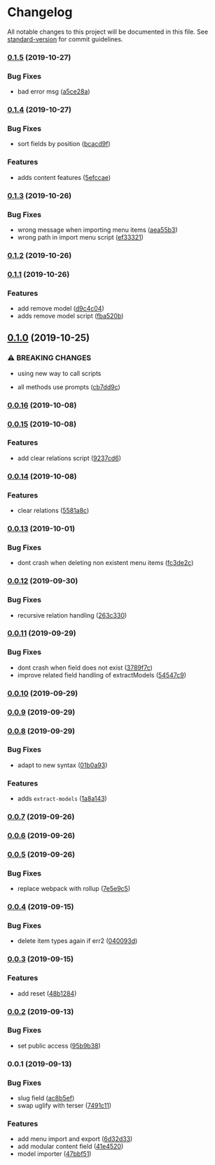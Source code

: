 # Changelog

All notable changes to this project will be documented in this file. See [standard-version](https://github.com/conventional-changelog/standard-version) for commit guidelines.

### [0.1.5](https://github.com/mmintel/datocms-tools/compare/v0.1.4...v0.1.5) (2019-10-27)


### Bug Fixes

* bad error msg ([a5ce28a](https://github.com/mmintel/datocms-tools/commit/a5ce28a))

### [0.1.4](https://github.com/mmintel/datocms-tools/compare/v0.1.3...v0.1.4) (2019-10-27)


### Bug Fixes

* sort fields by position ([bcacd9f](https://github.com/mmintel/datocms-tools/commit/bcacd9f))


### Features

* adds content features ([5efccae](https://github.com/mmintel/datocms-tools/commit/5efccae))

### [0.1.3](https://github.com/mmintel/datocms-tools/compare/v0.1.2...v0.1.3) (2019-10-26)


### Bug Fixes

* wrong message when importing menu items ([aea55b3](https://github.com/mmintel/datocms-tools/commit/aea55b3))
* wrong path in import menu script ([ef33321](https://github.com/mmintel/datocms-tools/commit/ef33321))

### [0.1.2](https://github.com/mmintel/datocms-tools/compare/v0.1.1...v0.1.2) (2019-10-26)

### [0.1.1](https://github.com/mmintel/datocms-tools/compare/v0.1.0...v0.1.1) (2019-10-26)


### Features

* add remove model ([d9c4c04](https://github.com/mmintel/datocms-tools/commit/d9c4c04))
* adds remove model script ([fba520b](https://github.com/mmintel/datocms-tools/commit/fba520b))

## [0.1.0](https://github.com/mmintel/datocms-tools/compare/v0.0.16...v0.1.0) (2019-10-25)


### ⚠ BREAKING CHANGES

* using new way to call scripts

* all methods use prompts ([cb7dd9c](https://github.com/mmintel/datocms-tools/commit/cb7dd9c))

### [0.0.16](https://github.com/mmintel/datocms-tools/compare/v0.0.15...v0.0.16) (2019-10-08)

### [0.0.15](https://github.com/mmintel/datocms-tools/compare/v0.0.14...v0.0.15) (2019-10-08)


### Features

* add clear relations script ([9237cd6](https://github.com/mmintel/datocms-tools/commit/9237cd6))

### [0.0.14](https://github.com/mmintel/datocms-tools/compare/v0.0.13...v0.0.14) (2019-10-08)


### Features

* clear relations ([5581a8c](https://github.com/mmintel/datocms-tools/commit/5581a8c))

### [0.0.13](https://github.com/mmintel/datocms-tools/compare/v0.0.12...v0.0.13) (2019-10-01)


### Bug Fixes

* dont crash when deleting non existent menu items ([fc3de2c](https://github.com/mmintel/datocms-tools/commit/fc3de2c))

### [0.0.12](https://github.com/mmintel/datocms-tools/compare/v0.0.11...v0.0.12) (2019-09-30)


### Bug Fixes

* recursive relation handling ([263c330](https://github.com/mmintel/datocms-tools/commit/263c330))

### [0.0.11](https://github.com/mmintel/datocms-tools/compare/v0.0.10...v0.0.11) (2019-09-29)


### Bug Fixes

* dont crash when field does not exist ([3789f7c](https://github.com/mmintel/datocms-tools/commit/3789f7c))
* improve related field handling of extractModels ([54547c9](https://github.com/mmintel/datocms-tools/commit/54547c9))

### [0.0.10](https://github.com/mmintel/datocms-tools/compare/v0.0.9...v0.0.10) (2019-09-29)

### [0.0.9](https://github.com/mmintel/datocms-tools/compare/v0.0.8...v0.0.9) (2019-09-29)

### [0.0.8](https://github.com/mmintel/datocms-tools/compare/v0.0.7...v0.0.8) (2019-09-29)


### Bug Fixes

* adapt to new syntax ([01b0a93](https://github.com/mmintel/datocms-tools/commit/01b0a93))


### Features

* adds `extract-models` ([1a8a143](https://github.com/mmintel/datocms-tools/commit/1a8a143))

### [0.0.7](https://github.com/mmintel/datocms-tools/compare/v0.0.6...v0.0.7) (2019-09-26)

### [0.0.6](https://github.com/mmintel/datocms-tools/compare/v0.0.5...v0.0.6) (2019-09-26)

### [0.0.5](https://github.com/mmintel/datocms-tools/compare/v0.0.4...v0.0.5) (2019-09-26)


### Bug Fixes

* replace webpack with rollup ([7e5e9c5](https://github.com/mmintel/datocms-tools/commit/7e5e9c5))

### [0.0.4](https://github.com/mmintel/datocms-tools/compare/v0.0.3...v0.0.4) (2019-09-15)


### Bug Fixes

* delete item types again if err2 ([040093d](https://github.com/mmintel/datocms-tools/commit/040093d))

### [0.0.3](https://github.com/mmintel/datocms-tools/compare/v0.0.2...v0.0.3) (2019-09-15)


### Features

* add reset ([48b1284](https://github.com/mmintel/datocms-tools/commit/48b1284))

### [0.0.2](https://github.com/mmintel/datocms-tools/compare/v0.0.1...v0.0.2) (2019-09-13)


### Bug Fixes

* set public access ([95b9b38](https://github.com/mmintel/datocms-tools/commit/95b9b38))

### 0.0.1 (2019-09-13)


### Bug Fixes

* slug field ([ac8b5ef](https://github.com/mmintel/datocms-tools/commit/ac8b5ef))
* swap uglify with terser ([7491c11](https://github.com/mmintel/datocms-tools/commit/7491c11))


### Features

* add menu import and export ([6d32d33](https://github.com/mmintel/datocms-tools/commit/6d32d33))
* add modular content field ([41e4520](https://github.com/mmintel/datocms-tools/commit/41e4520))
* model importer ([47bbf51](https://github.com/mmintel/datocms-tools/commit/47bbf51))
